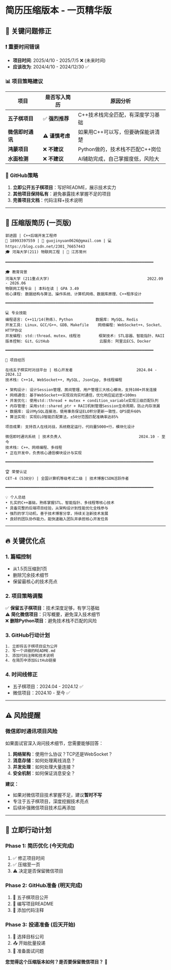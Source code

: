 # 简历压缩版本 - 一页精华版

## 🎯 **关键问题修正**

### ❗ **重要时间错误**
- **项目时间**: 2025/4/10 - 2025/7/5 ❌ (未来时间)
- **应该改为**: 2024/4/10 - 2024/12/30 ✅

### 📊 **项目策略建议**

| 项目 | 是否写入简历 | 原因分析 |
|------|------------|----------|
| **五子棋项目** | ✅ **强烈推荐** | C++技术栈完全匹配，有深度学习基础 |
| **微信即时通讯** | ⚠️ **谨慎考虑** | 如果用C++可以写，但要确保能讲清楚 |
| **鸿蒙项目** | ❌ **不建议** | Python做的，技术栈不匹配C++岗位 |
| **水面检测** | ❌ **不建议** | AI辅助完成，自己掌握度低，风险大 |

### 🔧 **GitHub策略**
1. **立即公开五子棋项目**：写好README，展示技术实力
2. **其他项目保持私有**：避免暴露技术掌握不足的项目
3. **完善项目文档**：代码注释+技术说明

---

## 📄 **压缩版简历 (一页版)**

```
郭进圆 | C++后端开发工程师
📱 18993397559 | 📧 guojinyuan0626@gmail.com | 💻 https://blog.csdn.net/2301_76657443
🎓 河海大学(211) 物联网工程 | 📍 江苏常州

━━━━━━━━━━━━━━━━━━━━━━━━━━━━━━━━━━━━━━━━━━━━━━━━━━━━━━━━━━━━━━━━━

🎓 教育背景
河海大学 (211重点大学)                                           2022.09 - 2026.06
物联网工程专业 | 本科在读 | GPA 3.49
核心课程: 数据结构与算法、操作系统、计算机网络、数据库原理、C++程序设计

━━━━━━━━━━━━━━━━━━━━━━━━━━━━━━━━━━━━━━━━━━━━━━━━━━━━━━━━━━━━━━━━━

💻 专业技能
编程语言: C++11/14(熟练)、Python          数据库: MySQL、Redis
开发工具: Linux、GCC/G++、GDB、Makefile    网络编程: WebSocket++、Socket、HTTP协议  
并发编程: std::thread、mutex、线程池        框架技术: STL容器、智能指针、RAII
版本控制: Git、GitHub                      云服务: 阿里云ECS、Docker

━━━━━━━━━━━━━━━━━━━━━━━━━━━━━━━━━━━━━━━━━━━━━━━━━━━━━━━━━━━━━━━━━

🚀 项目经历

在线五子棋实时对战平台 | 核心开发者                            2024.04 - 2024.12
技术栈: C++14, WebSocket++, MySQL, JsonCpp, 多线程编程

• 架构设计: 设计Session管理、房间管理、用户管理三大核心模块，支持100+并发连接
• 网络通信: 基于WebSocket++实现双向实时通信，优化响应延迟至<100ms
• 并发优化: 使用std::thread + mutex + condition_variable实现三级匹配队列
• 内存管理: 采用std::shared_ptr + RAII机制管理Session生命周期，防止内存泄漏
• 数据库: 设计MySQL连接池，使用事务保证ELO积分更新一致性，QPS提升60%
• 算法实现: 实现ELO智能匹配算法，±50分范围匹配准确率达85%

项目成果: 支持百人在线对战，系统稳定运行，代码量5000+行，模块化设计

微信即时通讯系统 | 技术负责人                                  2024.10 - 至今  
技术栈: C++、网络编程、多线程
• 正在开发中，负责核心通信模块设计与实现

━━━━━━━━━━━━━━━━━━━━━━━━━━━━━━━━━━━━━━━━━━━━━━━━━━━━━━━━━━━━━━━━━

🏆 荣誉认证
CET-4 (538分) | 全国计算机等级考试二级 | 技术博客CSDN活跃作者

━━━━━━━━━━━━━━━━━━━━━━━━━━━━━━━━━━━━━━━━━━━━━━━━━━━━━━━━━━━━━━━━━

💡 个人总结
• 扎实的C++基础，熟练掌握STL、智能指针、多线程等核心技术
• 具备完整的后端项目经验，从架构设计到性能优化全栈参与  
• 强烈的学习动机，善于技术博客分享，持续关注新技术发展
• 良好的团队协作能力，能快速融入团队并承担核心开发任务
```

---

## 🔥 **关键优化点**

### **1. 篇幅控制**
- 从1.5页压缩到1页
- 删除冗余技术细节
- 保留最核心的技术亮点

### **2. 项目策略调整**
✅ **保留五子棋项目**：技术深度足够，有学习基础  
⚠️ **简化微信项目**：只写概要，避免深入技术细节  
❌ **删除Python项目**：避免技术栈不匹配的风险  

### **3. GitHub行动计划**
```bash
1. 立即将五子棋项目设为公开
2. 写一个详细的README.md
3. 添加代码注释和技术说明
4. 在简历中添加GitHub链接
```

### **4. 时间线修正**
- 五子棋项目：2024.04 - 2024.12 ✅
- 微信项目：2024.10 - 至今 ✅

---

## ⚠️ **风险提醒**

### **微信即时通讯项目风险**
如果面试官深入询问技术细节，您需要能够回答：
1. **网络架构**：使用什么协议？TCP还是WebSocket？
2. **消息存储**：如何处理离线消息？
3. **并发处理**：如何处理大量连接？
4. **安全机制**：如何保证消息安全？

**建议：**
- 如果对微信项目技术掌握不足，建议**暂时不写**
- 专注于五子棋项目，深度挖掘技术亮点
- 后续补强微信项目技术后再添加

---

## 🎯 **立即行动计划**

### **Phase 1: 简历优化 (今天完成)**
1. ✅ 修正项目时间 
2. ✅ 压缩至一页
3. ⚠️ 决定是否保留微信项目

### **Phase 2: GitHub准备 (明天完成)**  
1. 🔄 五子棋项目公开
2. 📝 编写项目README
3. 💬 添加代码注释

### **Phase 3: 投递准备 (后天开始)**
1. 🎯 选择目标公司
2. 📤 开始批量投递
3. 🤝 准备面试问题

**您觉得这个压缩版本如何？是否要保留微信项目？** 🤔
